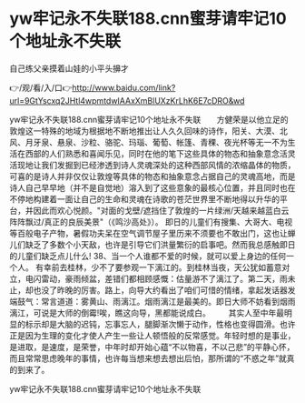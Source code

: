 # yw牢记永不失联188.cnn蜜芽请牢记10个地址永不失联
自己练父亲摸着山娃的小平头擤才

👉/观/看/入/口👉http://www.baidu.com/link?url=9GtYscxq2JHtl4wpmtdwIAAxXmBlUXzKrLhK6E7cDRO&wd

yw牢记永不失联188.cnn蜜芽请牢记10个地址永不失联　　方健荣是以他立足的敦煌这一特殊的地域为根据地不断地推出让人久久回味的诗作，阳关、大漠、北风、月牙泉、悬泉、沙粒、骆驼、玛瑙、葡萄、帐篷、青稞、夜光杯等无一不为生活在西部的人们熟悉和喜闻乐见，同时在他的笔下这些具体的物态和抽象意念活灵活现地让我们发掘到已经渗透到诗人灵魂深处的这种西部风情的浓缩晶体的物质，可喜的是诗人并非仅仅让敦煌等具体的物态和抽象意念占据自己的灵魂高地，而是诗人自己早早地（并不是自觉地）溶入到了这些意象的最核心位置，并且同时也在不停地构建着一面让自己的生命和灵魂在诗歌的苍茫世界里不断地得以升华的平台，并因此而欢心悦颜。"对面的戈壁/遮挡住了敦煌的一片绿洲/天越来越蓝白云阵阵飘过/真正的良辰美景"（《鸣沙高处》）。
即日的儿童们有搜集、大哥大、电视等百般电子产物，暑假功夫呆在空气调节屋子里历来不须要也不敢出门，这也让蝉儿们缺乏了多数个小天敌，也许是引导它们洪量繁衍的启事吧。然而我总感触即日的儿童们缺乏点儿什么!
	38、当一个人谁都不爱的时候，就可以爱上身边的任何一个人。
有幸前去桂林，少不了要参观一下漓江的。到桂林当夜，天公犹如蓄意对立，电闪雷动，豪雨倾盆，差错们都相顾感慨：估量游不了漓江了。第二天，雨未止，却也没了昨晚的厉害。路上，向导大约看出了咱们可惜的情绪，拿起发话器发端鼓气：常言道道：雾黄山、雨漓江。烟雨漓江是最美的。即日大师不妨看到烟雨漓江，可说是大师的倒霉!唉，瞧这向导，黑都能说成白。
　　其实人至中年最明显的标示却是大脑的迟钝，忘事忘人，腿脚渐次懒于动作，性格也变得圆滑。也许正是因为生理的变化才使人产生一些让人顿悟般的反常感觉。年轻时想的是事业，是进取，是速度，是荣誉，中年时却开始心蕴“不以物喜，不以己悲”的平静心怀，而且常常思虑晚年的事情，也许每当想来想去想出后怕，那所谓的“不惑之年”就真的到来了。

yw牢记永不失联188.cnn蜜芽请牢记10个地址永不失联
